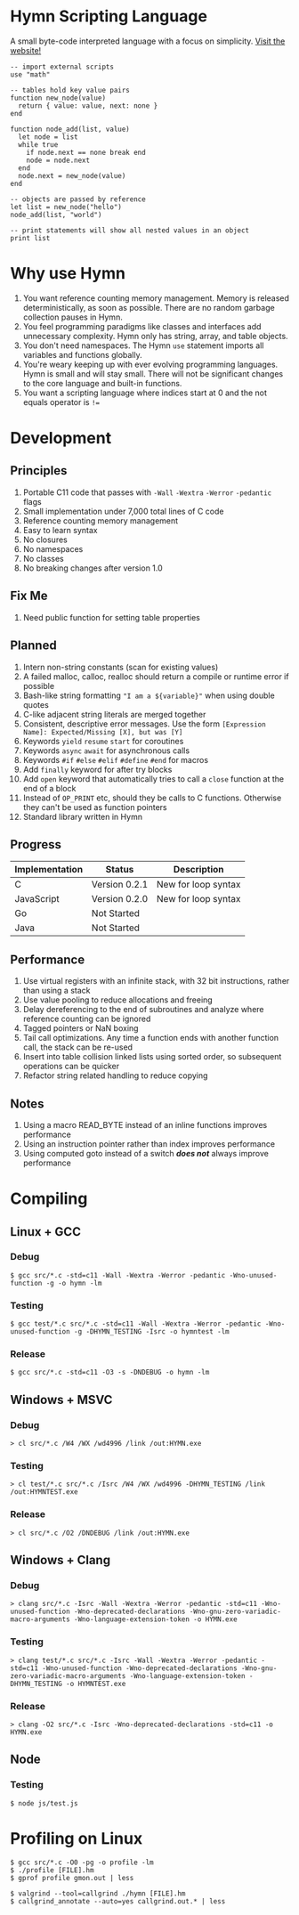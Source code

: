 # Hymn Scripting Language

A small byte-code interpreted language with a focus on simplicity. [Visit the website!](https://hymn-lang.org)

```
-- import external scripts
use "math"

-- tables hold key value pairs
function new_node(value)
  return { value: value, next: none }
end

function node_add(list, value)
  let node = list
  while true
    if node.next == none break end
    node = node.next
  end
  node.next = new_node(value)
end

-- objects are passed by reference
let list = new_node("hello")
node_add(list, "world")

-- print statements will show all nested values in an object
print list
```

# Why use Hymn

1. You want reference counting memory management. Memory is released deterministically, as soon as possible. There are no random garbage collection pauses in Hymn.
1. You feel programming paradigms like classes and interfaces add unnecessary complexity. Hymn only has string, array, and table objects.
1. You don't need namespaces. The Hymn `use` statement imports all variables and functions globally.
1. You're weary keeping up with ever evolving programming languages. Hymn is small and will stay small. There will not be significant changes to the core language and built-in functions.
1. You want a scripting language where indices start at 0 and the not equals operator is `!=`

# Development

## Principles

1. Portable C11 code that passes with `-Wall` `-Wextra` `-Werror` `-pedantic` flags
1. Small implementation under 7,000 total lines of C code
1. Reference counting memory management
1. Easy to learn syntax
1. No closures
1. No namespaces
1. No classes
1. No breaking changes after version 1.0

## Fix Me

1. Need public function for setting table properties

## Planned

1. Intern non-string constants (scan for existing values)
1. A failed malloc, calloc, realloc should return a compile or runtime error if possible
1. Bash-like string formatting `"I am a ${variable}"` when using double quotes
1. C-like adjacent string literals are merged together
1. Consistent, descriptive error messages. Use the form `[Expression Name]: Expected/Missing [X], but was [Y]`
1. Keywords `yield` `resume` `start` for coroutines
1. Keywords `async` `await` for asynchronous calls
1. Keywords `#if` `#else` `#elif` `#define` `#end` for macros
1. Add `finally` keyword for after try blocks
1. Add `open` keyword that automatically tries to call a `close` function at the end of a block
1. Instead of `OP_PRINT` etc, should they be calls to C functions. Otherwise they can't be used as function pointers
1. Standard library written in Hymn

## Progress

| Implementation | Status        | Description         |
| -------------- | ------------- | ------------------- |
| C              | Version 0.2.1 | New for loop syntax |
| JavaScript     | Version 0.2.0 | New for loop syntax |
| Go             | Not Started   |                     |
| Java           | Not Started   |                     |

## Performance

1. Use virtual registers with an infinite stack, with 32 bit instructions, rather than using a stack
1. Use value pooling to reduce allocations and freeing
1. Delay dereferencing to the end of subroutines and analyze where reference counting can be ignored
1. Tagged pointers or NaN boxing
1. Tail call optimizations. Any time a function ends with another function call, the stack can be re-used
1. Insert into table collision linked lists using sorted order, so subsequent operations can be quicker
1. Refactor string related handling to reduce copying

## Notes

1. Using a macro READ_BYTE instead of an inline functions improves performance
1. Using an instruction pointer rather than index improves performance
1. Using computed goto instead of a switch **_does not_** always improve performance

# Compiling

## Linux + GCC

### Debug

```
$ gcc src/*.c -std=c11 -Wall -Wextra -Werror -pedantic -Wno-unused-function -g -o hymn -lm
```

### Testing

```
$ gcc test/*.c src/*.c -std=c11 -Wall -Wextra -Werror -pedantic -Wno-unused-function -g -DHYMN_TESTING -Isrc -o hymntest -lm
```

### Release

```
$ gcc src/*.c -std=c11 -O3 -s -DNDEBUG -o hymn -lm
```

## Windows + MSVC

### Debug

```
> cl src/*.c /W4 /WX /wd4996 /link /out:HYMN.exe
```

### Testing

```
> cl test/*.c src/*.c /Isrc /W4 /WX /wd4996 -DHYMN_TESTING /link /out:HYMNTEST.exe
```

### Release

```
> cl src/*.c /O2 /DNDEBUG /link /out:HYMN.exe
```

## Windows + Clang

### Debug

```
> clang src/*.c -Isrc -Wall -Wextra -Werror -pedantic -std=c11 -Wno-unused-function -Wno-deprecated-declarations -Wno-gnu-zero-variadic-macro-arguments -Wno-language-extension-token -o HYMN.exe
```

### Testing

```
> clang test/*.c src/*.c -Isrc -Wall -Wextra -Werror -pedantic -std=c11 -Wno-unused-function -Wno-deprecated-declarations -Wno-gnu-zero-variadic-macro-arguments -Wno-language-extension-token -DHYMN_TESTING -o HYMNTEST.exe
```

### Release

```
> clang -O2 src/*.c -Isrc -Wno-deprecated-declarations -std=c11 -o HYMN.exe
```

## Node

### Testing

```
$ node js/test.js
```

# Profiling on Linux

```
$ gcc src/*.c -O0 -pg -o profile -lm
$ ./profile [FILE].hm
$ gprof profile gmon.out | less
```

```
$ valgrind --tool=callgrind ./hymn [FILE].hm
$ callgrind_annotate --auto=yes callgrind.out.* | less
```
